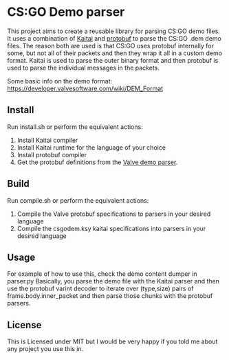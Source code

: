 # CS:GO Demo parser

This project aims to create a reusable library for parsing CS:GO demo files.
It uses a combination of [Kaitai](https://kaitai.io/) and [protobuf](https://developers.google.com/protocol-buffers/) to parse the CS:GO .dem demo files. The reason both are used is that CS:GO uses protobuf internally for some, but not all of their packets and then they wrap it all in a custom demo format. Kaitai is used to parse the outer binary format and then protobuf is used to parse the individual messages in the packets.

Some basic info on the demo format: https://developer.valvesoftware.com/wiki/DEM_Format

## Install

Run install.sh or perform the equivalent actions:

1. Install Kaitai compiler
2. Install Kaitai runtime for the language of your choice
3. Install protobuf compiler
4. Get the protobuf definitions from the [Valve demo parser](https://github.com/ValveSoftware/csgo-demoinfo.git).

## Build

Run compile.sh or perform the equivalent actions:

1. Compile the Valve protobuf specifications to parsers in your desired language
2. Compile the csgodem.ksy kaitai specifications into parsers in your desired language

## Usage

For example of how to use this, check the demo content dumper in parser.py
Basically, you parse the demo file with the Kaitai parser and then use the protobuf varint decoder to iterate over (type,size) pairs of frame.body.inner_packet and then parse those chunks with the protobuf parsers.

## License

This is Licensed under MIT but I would be very happy if you told me about any project you use this in.

